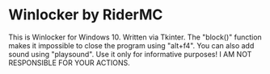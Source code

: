 # Winlocker by RiderMC
This is Winlocker for Windows 10. Written via Tkinter. 
The "block()" function makes it impossible to close the program using "alt+f4". You can also add sound using "playsound". Use it only for informative purposes!
I AM NOT RESPONSIBLE FOR YOUR ACTIONS.
